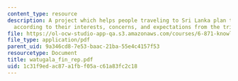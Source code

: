 ```yaml
---
content_type: resource
description: A project which helps people traveling to Sri Lanka plan their trips
  according to their interests, concerns, and expectations from the trip.
file: https://ol-ocw-studio-app-qa.s3.amazonaws.com/courses/6-871-knowledge-based-applications-systems-spring-2005/1c31f9edac87a1fbf05ac61a83fc2c18_watugala_fin_rep.pdf
file_type: application/pdf
parent_uid: 9a346cd8-7e53-baac-21ba-55e4c4157f53
resourcetype: Document
title: watugala_fin_rep.pdf
uid: 1c31f9ed-ac87-a1fb-f05a-c61a83fc2c18
---
```

